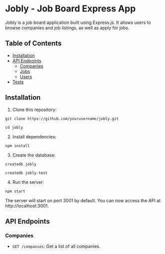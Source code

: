 # Jobly - Job Board Express App

Jobly is a job board application built using Express.js. It allows users to browse companies and job listings, as well as apply for jobs.

## Table of Contents
- [Installation](#installation)
- [API Endpoints](#api)
    - [Companies](#companies)
    - [Jobs](#jobs)
    - [Users](#jobs)
- [Tests](#tests)

## Installation
1. Clone this repository:
```
git clone https://github.com/yourusername/jobly.git

cd jobly
```

2. Install dependencies:
```
npm install
```

3. Create the database:
```
createdb jobly

createdb jobly-test
```

4. Run the server:
```
npm start
```
The server will start on port 3001 by default. You can now access the API at http://localhost:3001.

## API Endpoints
### Companies
- `GET /companies`: Get a list of all companies.